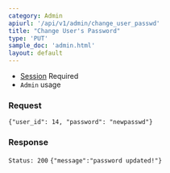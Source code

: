 ```yaml
---
category: Admin
apiurl: '/api/v1/admin/change_user_passwd'
title: "Change User's Password"
type: 'PUT'
sample_doc: 'admin.html'
layout: default
---
```


* [Session](#/authentication) Required
* `Admin` usage

### Request
```{"user_id": 14, "password": "newpasswd"}```

### Response

```Status: 200```
```{"message":"password updated!"}```
